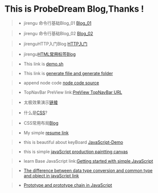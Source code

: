# This is ProbeDream Blog,Thanks !
> * jirengu 命令行基础Blog_01 [Blog_01](https://charliesmith97.github.io/Blog/Work/%E9%A5%A5%E4%BA%BA%E8%B0%B7%E5%91%BD%E4%BB%A4%E8%A1%8C%E5%9F%BA%E7%A1%80Blog(%E4%B8%8A).html)

> * jirengu 命令行基础Blog_02 [Blog_02](https://charliesmith97.github.io/Blog/Work/%E9%A5%A5%E4%BA%BA%E8%B0%B7%E5%91%BD%E4%BB%A4%E8%A1%8C%E5%9F%BA%E7%A1%80Blog(%E4%B8%8B).html)

> * jirenguHTTP入门Blog [HTTP入门](https://charliesmith97.github.io/Blog/Work/%E9%A5%A5%E4%BA%BA%E8%B0%B7HTTP%E5%85%A5%E9%97%A8Blog.html) 

> * jirengu[HTML常用标签Blog](https://charliesmith97.github.io/Blog/Work/HTML%E5%B8%B8%E7%94%A8%E6%A0%87%E7%AD%BEBlog.html)

> * This link is [demo.sh](https://github.com/CharlieSmith97/Blog/blob/master/code%20source/demo.sh) 

> * This link is [generate filie and generate folder](https://github.com/CharlieSmith97/Blog/tree/master/code%20source/123) 

> * append node code [node code  source](https://github.com/CharlieSmith97/Blog/blob/master/code%20source/node-demo/server.js)

> * TopNavBar PreView link:[PreView TopNavBar URL](https://charliesmith97.github.io/Blog/code%20source/resume.html)

> * 太极效果演示[链接](https://charliesmith97.github.io/Blog/code%20source/taiji.html)

> * 什么是[CSS](https://charliesmith97.github.io/Blog/Work/%E4%BB%80%E4%B9%88%E6%98%AFCSS.html)?

> * CSS常用布局[Blog](https://charliesmith97.github.io/Blog/Work/CSS%E5%B8%83%E5%B1%80Blog.html)

> * My simple [resume link](https://charliesmith97.github.io/Blog/myCode%20source/resume.html) 

> * this is beautiful about keyBoard [JavaScript-Demo](https://charliesmith97.github.io/Blog/code%20source/javaScript-Demo01/index.html)

> * this is simple [javaScript production paintting canvas](https://charliesmith97.github.io/Blog/code%20source/canvas-Demo/index.html)

> * learn Base JavaScript link:[Getting started with simple JavaScript](https://charliesmith97.github.io/Blog/Work/JS里的数据类型.html)

> * [The difference between data type conversion and common type and object in javaScript link](https://charliesmith97.github.io/Blog/Work/JS里的数据类型转换和普通类型和对象的区别.html)

> * [Prototype and prototype chain in JavaScript](https://charliesmith97.github.io/Blog/Work/JS中的原型与原型链.html)
